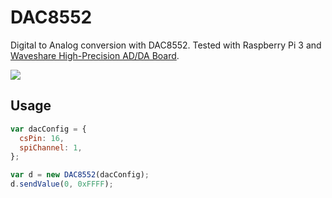 # DAC8552

Digital to Analog conversion with DAC8552. Tested with Raspberry Pi 3 and [Waveshare High-Precision AD/DA Board](https://www.waveshare.com/wiki/High-Precision_AD/DA_Board).

![](http://www.ti.com/graphics/folders/partimages/DAC8552.jpg)

## Usage

```js
var dacConfig = {
  csPin: 16,
  spiChannel: 1,
};

var d = new DAC8552(dacConfig);
d.sendValue(0, 0xFFFF);
```
